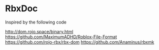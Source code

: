# RbxDoc

Inspired by the following code

http://dom.rojo.space/binary.html
https://github.com/MaximumADHD/Roblox-File-Format
https://github.com/rojo-rbx/rbx-dom
https://github.com/Anaminus/rbxmk

